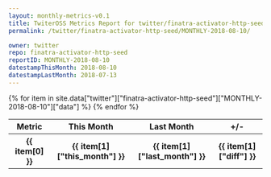 ```yaml
---
layout: monthly-metrics-v0.1
title: TwiterOSS Metrics Report for twitter/finatra-activator-http-seed | MONTHLY-2018-08-10 | 2018-08-10
permalink: /twitter/finatra-activator-http-seed/MONTHLY-2018-08-10/

owner: twitter
repo: finatra-activator-http-seed
reportID: MONTHLY-2018-08-10
datestampThisMonth: 2018-08-10
datestampLastMonth: 2018-07-13
---
```


<table style="width: 100%">
    <tr>
        <th>Metric</th>
        <th>This Month</th>
        <th>Last Month</th>
        <th>+/-</th>
    </tr>
    {% for item in site.data["twitter"]["finatra-activator-http-seed"]["MONTHLY-2018-08-10"]["data"] %}
    <tr>
        <th>{{ item[0] }}</th>
        <th>{{ item[1]["this_month"] }}</th>
        <th>{{ item[1]["last_month"] }}</th>
        <th>{{ item[1]["diff"] }}</th>
    </tr>
    {% endfor %}
</table>

